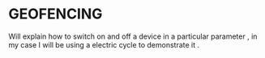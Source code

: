 # GEOFENCING
Will explain how to switch on and off a device in a particular parameter , in my case I will be using a electric cycle to demonstrate it .
